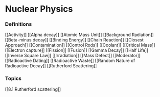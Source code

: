 # Nuclear Physics

### Definitions
[[Activity]]
[[Alpha decay]]
[[Atomic Mass Unit]]
[[Background Radiation]]
[[Beta-minus decay]]
[[Binding Energy]]
[[Chain Reaction]]
[[Closest Approach]]
[[Contamination]]
[[Control Rods]]
[[Coolant]]
[[Critical Mass]]
[[Electron capture]]
[[Fission]]
[[Fusion]]
[[Gamma Decay]]
[[Half Life]]
[[Inverse Square Law]]
[[lrradiation]]
[[Mass Defect]]
[[Moderator]]
[[Radioactive Dating]]
[[Radioactive Waste]]
[[Random Nature of Radioactive Decay]]
[[Rutherford Scattering]]

### Topics
[[8.1 Rutherford scattering]]